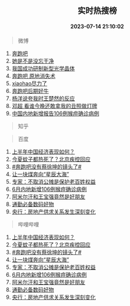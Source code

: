 <div align="center"><h2>实时热搜榜</h2><h4>2023-07-14 21:10:02</h4></div>

> 微博  

1. [奔跑吧](https://s.weibo.com/weibo?q=%E5%A5%94%E8%B7%91%E5%90%A7&t=31&band_rank=1&Refer=top)<br />
2. [她是不是没忘干净](https://s.weibo.com/weibo?q=%E5%A5%B9%E6%98%AF%E4%B8%8D%E6%98%AF%E6%B2%A1%E5%BF%98%E5%B9%B2%E5%87%80&t=31&band_rank=2&Refer=top)<br />
3. [我国成功研制新型光学晶体](https://s.weibo.com/weibo?q=%23%E6%88%91%E5%9B%BD%E6%88%90%E5%8A%9F%E7%A0%94%E5%88%B6%E6%96%B0%E5%9E%8B%E5%85%89%E5%AD%A6%E6%99%B6%E4%BD%93%23&t=31&band_rank=3&Refer=top)<br />
4. [奔跑吧 原地消失术](https://s.weibo.com/weibo?q=%E5%A5%94%E8%B7%91%E5%90%A7%20%E5%8E%9F%E5%9C%B0%E6%B6%88%E5%A4%B1%E6%9C%AF&t=31&band_rank=4&Refer=top)<br />
5. [xiaohao尽力了](https://s.weibo.com/weibo?q=xiaohao%E5%B0%BD%E5%8A%9B%E4%BA%86&t=31&band_rank=5&Refer=top)<br />
6. [奔跑吧后期好牛](https://s.weibo.com/weibo?q=%23%E5%A5%94%E8%B7%91%E5%90%A7%E5%90%8E%E6%9C%9F%E5%A5%BD%E7%89%9B%23&t=31&band_rank=6&Refer=top)<br />
7. [杨洋说夸我时王楚然的反应](https://s.weibo.com/weibo?q=%23%E6%9D%A8%E6%B4%8B%E8%AF%B4%E5%A4%B8%E6%88%91%E6%97%B6%E7%8E%8B%E6%A5%9A%E7%84%B6%E7%9A%84%E5%8F%8D%E5%BA%94%23&t=31&band_rank=7&Refer=top)<br />
8. [邓超 看谁今晚还敢拿我的丑照做灯牌](https://s.weibo.com/weibo?q=%E9%82%93%E8%B6%85%20%E7%9C%8B%E8%B0%81%E4%BB%8A%E6%99%9A%E8%BF%98%E6%95%A2%E6%8B%BF%E6%88%91%E7%9A%84%E4%B8%91%E7%85%A7%E5%81%9A%E7%81%AF%E7%89%8C&t=31&band_rank=8&Refer=top)<br />
9. [中国内地新增报告106例猴痘确诊病例](https://s.weibo.com/weibo?q=%23%E4%B8%AD%E5%9B%BD%E5%86%85%E5%9C%B0%E6%96%B0%E5%A2%9E%E6%8A%A5%E5%91%8A106%E4%BE%8B%E7%8C%B4%E7%97%98%E7%A1%AE%E8%AF%8A%E7%97%85%E4%BE%8B%23&t=31&band_rank=9&Refer=top)<br />

> 知乎  


> 百度  

1. [上半年中国经济表现如何？](https://www.baidu.com/s?wd=%E4%B8%8A%E5%8D%8A%E5%B9%B4%E4%B8%AD%E5%9B%BD%E7%BB%8F%E6%B5%8E%E8%A1%A8%E7%8E%B0%E5%A6%82%E4%BD%95%EF%BC%9F&sa=fyb_news&rsv_dl=fyb_news)<br />
2. [今夏蚊子都热死了？北京疾控回应](https://www.baidu.com/s?wd=%E4%BB%8A%E5%A4%8F%E8%9A%8A%E5%AD%90%E9%83%BD%E7%83%AD%E6%AD%BB%E4%BA%86%EF%BC%9F%E5%8C%97%E4%BA%AC%E7%96%BE%E6%8E%A7%E5%9B%9E%E5%BA%94&sa=fyb_news&rsv_dl=fyb_news)<br />
3. [#奔跑吧没有蔡徐坤的镜头了#](https://www.baidu.com/s?wd=%23%E5%A5%94%E8%B7%91%E5%90%A7%E6%B2%A1%E6%9C%89%E8%94%A1%E5%BE%90%E5%9D%A4%E7%9A%84%E9%95%9C%E5%A4%B4%E4%BA%86%23&sa=fyb_news&rsv_dl=fyb_news)<br />
4. [让一块煤奔向“星辰大海”](https://www.baidu.com/s?wd=%E8%AE%A9%E4%B8%80%E5%9D%97%E7%85%A4%E5%A5%94%E5%90%91%E2%80%9C%E6%98%9F%E8%BE%B0%E5%A4%A7%E6%B5%B7%E2%80%9D&sa=fyb_news&rsv_dl=fyb_news)<br />
5. [专家：不取消公摊是保护老百姓权益](https://www.baidu.com/s?wd=%E4%B8%93%E5%AE%B6%EF%BC%9A%E4%B8%8D%E5%8F%96%E6%B6%88%E5%85%AC%E6%91%8A%E6%98%AF%E4%BF%9D%E6%8A%A4%E8%80%81%E7%99%BE%E5%A7%93%E6%9D%83%E7%9B%8A&sa=fyb_news&rsv_dl=fyb_news)<br />
6. [6月内地新增106例猴痘确诊病例](https://www.baidu.com/s?wd=6%E6%9C%88%E5%86%85%E5%9C%B0%E6%96%B0%E5%A2%9E106%E4%BE%8B%E7%8C%B4%E7%97%98%E7%A1%AE%E8%AF%8A%E7%97%85%E4%BE%8B&sa=fyb_news&rsv_dl=fyb_news)<br />
7. [阿米尔汗和王宝强竟然是好朋友](https://www.baidu.com/s?wd=%E9%98%BF%E7%B1%B3%E5%B0%94%E6%B1%97%E5%92%8C%E7%8E%8B%E5%AE%9D%E5%BC%BA%E7%AB%9F%E7%84%B6%E6%98%AF%E5%A5%BD%E6%9C%8B%E5%8F%8B&sa=fyb_news&rsv_dl=fyb_news)<br />
8. [通勤必备数码好物](https://www.baidu.com/s?wd=%E9%80%9A%E5%8B%A4%E5%BF%85%E5%A4%87%E6%95%B0%E7%A0%81%E5%A5%BD%E7%89%A9&sa=fyb_news&rsv_dl=fyb_news)<br />
9. [央行：房地产供求关系发生深刻变化](https://www.baidu.com/s?wd=%E5%A4%AE%E8%A1%8C%EF%BC%9A%E6%88%BF%E5%9C%B0%E4%BA%A7%E4%BE%9B%E6%B1%82%E5%85%B3%E7%B3%BB%E5%8F%91%E7%94%9F%E6%B7%B1%E5%88%BB%E5%8F%98%E5%8C%96&sa=fyb_news&rsv_dl=fyb_news)<br />

> 哔哩哔哩  

1. [上半年中国经济表现如何？](https://www.baidu.com/s?wd=%E4%B8%8A%E5%8D%8A%E5%B9%B4%E4%B8%AD%E5%9B%BD%E7%BB%8F%E6%B5%8E%E8%A1%A8%E7%8E%B0%E5%A6%82%E4%BD%95%EF%BC%9F&sa=fyb_news&rsv_dl=fyb_news)<br />
2. [今夏蚊子都热死了？北京疾控回应](https://www.baidu.com/s?wd=%E4%BB%8A%E5%A4%8F%E8%9A%8A%E5%AD%90%E9%83%BD%E7%83%AD%E6%AD%BB%E4%BA%86%EF%BC%9F%E5%8C%97%E4%BA%AC%E7%96%BE%E6%8E%A7%E5%9B%9E%E5%BA%94&sa=fyb_news&rsv_dl=fyb_news)<br />
3. [#奔跑吧没有蔡徐坤的镜头了#](https://www.baidu.com/s?wd=%23%E5%A5%94%E8%B7%91%E5%90%A7%E6%B2%A1%E6%9C%89%E8%94%A1%E5%BE%90%E5%9D%A4%E7%9A%84%E9%95%9C%E5%A4%B4%E4%BA%86%23&sa=fyb_news&rsv_dl=fyb_news)<br />
4. [让一块煤奔向“星辰大海”](https://www.baidu.com/s?wd=%E8%AE%A9%E4%B8%80%E5%9D%97%E7%85%A4%E5%A5%94%E5%90%91%E2%80%9C%E6%98%9F%E8%BE%B0%E5%A4%A7%E6%B5%B7%E2%80%9D&sa=fyb_news&rsv_dl=fyb_news)<br />
5. [专家：不取消公摊是保护老百姓权益](https://www.baidu.com/s?wd=%E4%B8%93%E5%AE%B6%EF%BC%9A%E4%B8%8D%E5%8F%96%E6%B6%88%E5%85%AC%E6%91%8A%E6%98%AF%E4%BF%9D%E6%8A%A4%E8%80%81%E7%99%BE%E5%A7%93%E6%9D%83%E7%9B%8A&sa=fyb_news&rsv_dl=fyb_news)<br />
6. [6月内地新增106例猴痘确诊病例](https://www.baidu.com/s?wd=6%E6%9C%88%E5%86%85%E5%9C%B0%E6%96%B0%E5%A2%9E106%E4%BE%8B%E7%8C%B4%E7%97%98%E7%A1%AE%E8%AF%8A%E7%97%85%E4%BE%8B&sa=fyb_news&rsv_dl=fyb_news)<br />
7. [阿米尔汗和王宝强竟然是好朋友](https://www.baidu.com/s?wd=%E9%98%BF%E7%B1%B3%E5%B0%94%E6%B1%97%E5%92%8C%E7%8E%8B%E5%AE%9D%E5%BC%BA%E7%AB%9F%E7%84%B6%E6%98%AF%E5%A5%BD%E6%9C%8B%E5%8F%8B&sa=fyb_news&rsv_dl=fyb_news)<br />
8. [通勤必备数码好物](https://www.baidu.com/s?wd=%E9%80%9A%E5%8B%A4%E5%BF%85%E5%A4%87%E6%95%B0%E7%A0%81%E5%A5%BD%E7%89%A9&sa=fyb_news&rsv_dl=fyb_news)<br />
9. [央行：房地产供求关系发生深刻变化](https://www.baidu.com/s?wd=%E5%A4%AE%E8%A1%8C%EF%BC%9A%E6%88%BF%E5%9C%B0%E4%BA%A7%E4%BE%9B%E6%B1%82%E5%85%B3%E7%B3%BB%E5%8F%91%E7%94%9F%E6%B7%B1%E5%88%BB%E5%8F%98%E5%8C%96&sa=fyb_news&rsv_dl=fyb_news)<br />
